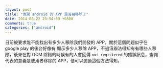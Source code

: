 ```yaml
---
layout: post
title: "偵測 android 的 APP 是否被移除了"
date: 2014-08-22 23:54:59 +0800
comments: true
categories: ["android"]
---
```


<!-- more -->

日前被要求能不能找出有多少人移除我們開發的 APP，關於這個問題似乎在 google play 的後台好像有
顯示多少人移除 APP，不過沒辦法得知有有哪些人移除，後來在對 GCM 除錯的時候有的人會回傳 `not registered`
的錯誤訊息，查詢代表的意義是使用者移除的 APP，便可以透過這個方法得知。